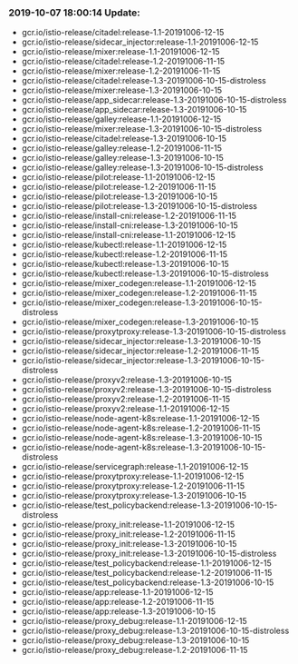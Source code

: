 ### 2019-10-07 18:00:14 Update:

- gcr.io/istio-release/citadel:release-1.1-20191006-12-15
- gcr.io/istio-release/sidecar_injector:release-1.1-20191006-12-15
- gcr.io/istio-release/mixer:release-1.1-20191006-12-15
- gcr.io/istio-release/citadel:release-1.2-20191006-11-15
- gcr.io/istio-release/mixer:release-1.2-20191006-11-15
- gcr.io/istio-release/citadel:release-1.3-20191006-10-15-distroless
- gcr.io/istio-release/mixer:release-1.3-20191006-10-15
- gcr.io/istio-release/app_sidecar:release-1.3-20191006-10-15-distroless
- gcr.io/istio-release/app_sidecar:release-1.3-20191006-10-15
- gcr.io/istio-release/galley:release-1.1-20191006-12-15
- gcr.io/istio-release/mixer:release-1.3-20191006-10-15-distroless
- gcr.io/istio-release/citadel:release-1.3-20191006-10-15
- gcr.io/istio-release/galley:release-1.2-20191006-11-15
- gcr.io/istio-release/galley:release-1.3-20191006-10-15
- gcr.io/istio-release/galley:release-1.3-20191006-10-15-distroless
- gcr.io/istio-release/pilot:release-1.1-20191006-12-15
- gcr.io/istio-release/pilot:release-1.2-20191006-11-15
- gcr.io/istio-release/pilot:release-1.3-20191006-10-15
- gcr.io/istio-release/pilot:release-1.3-20191006-10-15-distroless
- gcr.io/istio-release/install-cni:release-1.2-20191006-11-15
- gcr.io/istio-release/install-cni:release-1.3-20191006-10-15
- gcr.io/istio-release/install-cni:release-1.1-20191006-12-15
- gcr.io/istio-release/kubectl:release-1.1-20191006-12-15
- gcr.io/istio-release/kubectl:release-1.2-20191006-11-15
- gcr.io/istio-release/kubectl:release-1.3-20191006-10-15
- gcr.io/istio-release/kubectl:release-1.3-20191006-10-15-distroless
- gcr.io/istio-release/mixer_codegen:release-1.1-20191006-12-15
- gcr.io/istio-release/mixer_codegen:release-1.2-20191006-11-15
- gcr.io/istio-release/mixer_codegen:release-1.3-20191006-10-15-distroless
- gcr.io/istio-release/mixer_codegen:release-1.3-20191006-10-15
- gcr.io/istio-release/proxytproxy:release-1.3-20191006-10-15-distroless
- gcr.io/istio-release/sidecar_injector:release-1.3-20191006-10-15
- gcr.io/istio-release/sidecar_injector:release-1.2-20191006-11-15
- gcr.io/istio-release/sidecar_injector:release-1.3-20191006-10-15-distroless
- gcr.io/istio-release/proxyv2:release-1.3-20191006-10-15
- gcr.io/istio-release/proxyv2:release-1.3-20191006-10-15-distroless
- gcr.io/istio-release/proxyv2:release-1.2-20191006-11-15
- gcr.io/istio-release/proxyv2:release-1.1-20191006-12-15
- gcr.io/istio-release/node-agent-k8s:release-1.1-20191006-12-15
- gcr.io/istio-release/node-agent-k8s:release-1.2-20191006-11-15
- gcr.io/istio-release/node-agent-k8s:release-1.3-20191006-10-15
- gcr.io/istio-release/node-agent-k8s:release-1.3-20191006-10-15-distroless
- gcr.io/istio-release/servicegraph:release-1.1-20191006-12-15
- gcr.io/istio-release/proxytproxy:release-1.1-20191006-12-15
- gcr.io/istio-release/proxytproxy:release-1.2-20191006-11-15
- gcr.io/istio-release/proxytproxy:release-1.3-20191006-10-15
- gcr.io/istio-release/test_policybackend:release-1.3-20191006-10-15-distroless
- gcr.io/istio-release/proxy_init:release-1.1-20191006-12-15
- gcr.io/istio-release/proxy_init:release-1.2-20191006-11-15
- gcr.io/istio-release/proxy_init:release-1.3-20191006-10-15
- gcr.io/istio-release/proxy_init:release-1.3-20191006-10-15-distroless
- gcr.io/istio-release/test_policybackend:release-1.1-20191006-12-15
- gcr.io/istio-release/test_policybackend:release-1.2-20191006-11-15
- gcr.io/istio-release/test_policybackend:release-1.3-20191006-10-15
- gcr.io/istio-release/app:release-1.1-20191006-12-15
- gcr.io/istio-release/app:release-1.2-20191006-11-15
- gcr.io/istio-release/app:release-1.3-20191006-10-15
- gcr.io/istio-release/proxy_debug:release-1.1-20191006-12-15
- gcr.io/istio-release/proxy_debug:release-1.3-20191006-10-15-distroless
- gcr.io/istio-release/proxy_debug:release-1.3-20191006-10-15
- gcr.io/istio-release/proxy_debug:release-1.2-20191006-11-15
